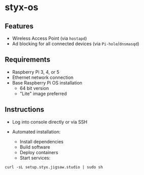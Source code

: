 # styx-os

## Features
- Wireless Access Point (via `hostapd`)
- Ad blocking for all connected devices (via `Pi-hole`/`dnsmasqd`)

## Requirements
- Raspberry Pi 3, 4, or 5
- Ethernet network connection
- Base Raspberry Pi OS installation
  - 64 bit version
  - "Lite" image preferred

## Instructions

- Log into console directly or via SSH

- Automated installation:
  - Install dependencies
  - Build software
  - Deploy containers
  - Start services:
```shell
curl -sL setup.styx.jigsaw.studio | sudo sh
```
